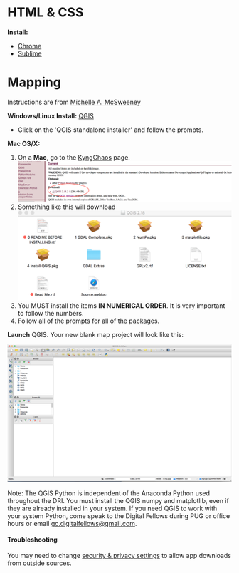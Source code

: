 HTML & CSS
===================
**Install:** 
* [Chrome](https://www.google.com/chrome/browser/desktop/)
* [Sublime](https://www.sublimetext.com/)

Mapping
=======
Instructions are from [Michelle A. McSweeney](https://github.com/michellejm/Intro-QGIS-CUNY-FemSTEM/blob/master/Install-QGIS.md)

**Windows/Linux Install:** [QGIS](http://www.qgis.org/en/site/)
* Click on the 'QGIS standalone installer' and follow the prompts. 

**Mac OS/X:**
1. On a **Mac**, go to the [KyngChaos](http://www.kyngchaos.com/software/qgis) page.
	![kingchaos](figs/qdown.png)
2. Something like this will download
	![download](figs/qgisdownload.png)
3. You MUST install the items **IN NUMERICAL ORDER**. It is very important to follow the numbers. 
4. Follow all of the prompts for all of the packages. 

**Launch** QGIS. Your new blank map project will look like this:

![blank](figs/01_OpenQGIS.png)

Note: The QGIS Python is independent of the Anaconda Python used throughout the DRI. You must install the QGIS numpy and matplotlib, even if they are already installed in your system. If you need QGIS to work with your system Python, come speak to the Digital Fellows during PUG or office hours or email gc.digitalfellows@gmail.com.

#### Troubleshooting

You may need to change [security & privacy settings](https://support.apple.com/en-us/HT202491) to allow app downloads from outside sources. 
